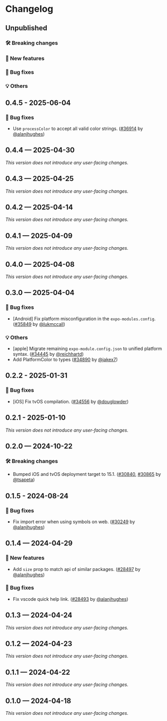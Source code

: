 # Changelog

## Unpublished

### 🛠 Breaking changes

### 🎉 New features

### 🐛 Bug fixes

### 💡 Others

## 0.4.5 - 2025-06-04

### 🐛 Bug fixes

- Use `processColor` to accept all valid color strings. ([#36914](https://github.com/expo/expo/pull/36914) by [@alanjhughes](https://github.com/alanjhughes))

## 0.4.4 — 2025-04-30

_This version does not introduce any user-facing changes._

## 0.4.3 — 2025-04-25

_This version does not introduce any user-facing changes._

## 0.4.2 — 2025-04-14

_This version does not introduce any user-facing changes._

## 0.4.1 — 2025-04-09

_This version does not introduce any user-facing changes._

## 0.4.0 — 2025-04-08

_This version does not introduce any user-facing changes._

## 0.3.0 — 2025-04-04

### 🐛 Bug fixes

- [Android] Fix platform misconfiguration in the `expo-modules.config`. ([#35849](https://github.com/expo/expo/pull/35849) by [@lukmccall](https://github.com/lukmccall))

### 💡 Others

- [apple] Migrate remaining `expo-module.config.json` to unified platform syntax. ([#34445](https://github.com/expo/expo/pull/34445) by [@reichhartd](https://github.com/reichhartd))
- Add PlatformColor to types ([#34890](https://github.com/expo/expo/pull/34890) by [@jakex7](https://github.com/jakex7))

## 0.2.2 - 2025-01-31

### 🐛 Bug fixes

- [iOS] Fix tvOS compilation. ([#34556](https://github.com/expo/expo/pull/34556) by [@douglowder](https://github.com/douglowder))

## 0.2.1 - 2025-01-10

_This version does not introduce any user-facing changes._

## 0.2.0 — 2024-10-22

### 🛠 Breaking changes

- Bumped iOS and tvOS deployment target to 15.1. ([#30840](https://github.com/expo/expo/pull/30840), [#30865](https://github.com/expo/expo/pull/30865) by [@tsapeta](https://github.com/tsapeta))

## 0.1.5 - 2024-08-24

### 🐛 Bug fixes

- Fix import error when using symbols on web. ([#30249](https://github.com/expo/expo/pull/30249) by [@alanjhughes](https://github.com/alanjhughes))

## 0.1.4 — 2024-04-29

### 🎉 New features

- Add `size` prop to match api of similar packages. ([#28497](https://github.com/expo/expo/pull/28497) by [@alanjhughes](https://github.com/alanjhughes))

### 🐛 Bug fixes

- Fix vscode quick help link. ([#28493](https://github.com/expo/expo/pull/28493) by [@alanjhughes](https://github.com/alanjhughes))

## 0.1.3 — 2024-04-24

_This version does not introduce any user-facing changes._

## 0.1.2 — 2024-04-23

_This version does not introduce any user-facing changes._

## 0.1.1 — 2024-04-22

_This version does not introduce any user-facing changes._

## 0.1.0 — 2024-04-18

_This version does not introduce any user-facing changes._
